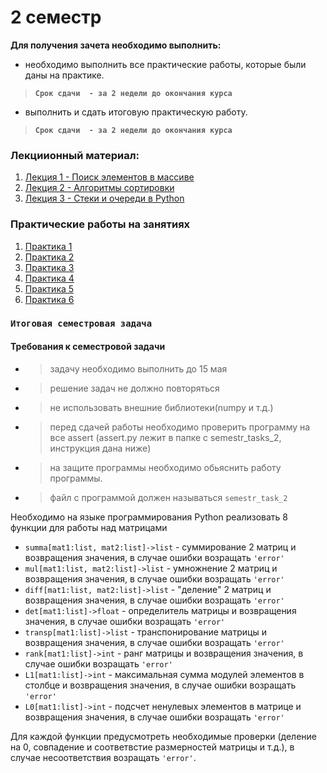 # 2 семестр

__Для получения зачета необходимо выполнить:__
-  необходимо выполнить все практические работы, которые были даны на практике.
> __`Срок сдачи  - за 2 недели до окончания курса`__
-  выполнить и сдать итоговую практическую работу.
> __`Срок сдачи  - за 2 недели до окончания курса`__

### Лекциионный материал:
1. [Лекция 1 -  Поиск элементов в массиве](https://github.com/ximik666/aip_1_course/tree/main/2_semestr/lessons/lesson_1)
2. [Лекция 2 - Алгоритмы сортировки](https://github.com/ximik666/aip_1_course/tree/main/2_semestr/lessons/lesson_2)
3. [Лекция 3 - Стеки и очереди в Python](https://github.com/ximik666/aip_1_course/tree/main/2_semestr/lessons/lesson_3)

### Практические работы на занятиях
1. [Практика 1](https://github.com/ximik666/aip_1_course/blob/main/2_semestr/practice/1.ipynb)
2. [Практика 2](https://github.com/ximik666/aip_1_course/blob/main/2_semestr/practice/2.ipynb)
3. [Практика 3](https://github.com/ximik666/aip_1_course/blob/main/2_semestr/practice/3.ipynb)
4. [Практика 4](https://github.com/ximik666/aip_1_course/blob/main/2_semestr/practice/4.ipynb)
5. [Практика 5](https://github.com/ximik666/aip_1_course/blob/main/2_semestr/practice/5.ipynb)
6. [Практика 6](https://github.com/ximik666/aip_1_course/blob/main/2_semestr/practice/6.ipynb)

### `Итоговая семестровая задача`
#### Требования к семестровой задачи
- > задачу необходимо выполнить до 15 мая
- >решение задач не должно повторяться
- >не использовать внешние библиотеки(numpy и т.д.)
- >перед сдачей работы необходимо проверить программу на все assert (assert.py лежит в папке с semestr_tasks_2, инструкция дана ниже)
- >на защите программы необходимо обьяснить работу программы.
- >файл с программой должен называться `semestr_task_2`

Необходимо на языке программирования Python реализовать 8 функции для работы над матрицами
- `summa[mat1:list, mat2:list]->list` - суммирование 2 матриц и возвращения значения, в случае ошибки возращать `'error'`
- `mul[mat1:list, mat2:list]->list` - умножнение 2 матриц и возвращения значения, в случае ошибки возращать `'error'`
- `diff[mat1:list, mat2:list]->list` - "деление" 2 матриц и возвращения значения, в случае ошибки возращать `'error'`
- `det[mat1:list]->float` - определитель матрицы и возвращения значения, в случае ошибки возращать `'error'`
- `transp[mat1:list]->list` - транспонирование матрицы и возвращения значения, в случае ошибки возращать `'error'`
- `rank[mat1:list]->int` - ранг матрицы и возвращения значения, в случае ошибки возращать `'error'`
- `L1[mat1:list]->int` - максимальная сумма модулей элементов в столбце и возвращения значения, в случае ошибки возращать `'error'`
- `L0[mat1:list]->int` - подсчет ненулевых элементов в матрице и возвращения значения, в случае ошибки возращать `'error'`

Для каждой функции предусмотреть необходимые проверки (деление на 0, совпадение и соответвстие размерностей матрицы и т.д.), в случае несоответствия возращать `'error'`.
